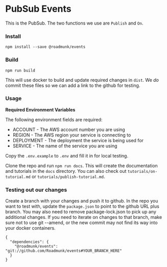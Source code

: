 # PubSub Events

This is the PubSub. The two functions we use are `Publish` and `On`.

### Install

`npm install --save @roadmunk/events`

### Build

`npm run build`

This will use docker to build and update required changes in `dist`. We _do_ commit these files so we can add a link to the github for testing.

### Usage

**Required Environment Variables**

The following environment fields are required:
 - ACCOUNT - The AWS account number you are using
 - REGION - The AWS region your service is connecting to
 - DEPLOYMENT - The deployment the service is being used for
 - SERVICE - The name of the service you are using

Copy the `.env.example` to `.env` and fill it in for local testing. 

Clone the repo and run `npm run docs`. This will create the documentation and tutorials in the `docs` directory. You can 
also check out `tutorials/on-tutorial.md` or `tutorials/publish-tutorial.md`.

### Testing out our changes

Create a branch with your changes and push it to github. In the repo you want to test with, update the `package.json` to point to the github URL plus branch. You may also need to remove package-lock.json to pick up any additional changes. If you need to iterate on changes to that branch, make sure not to use git --amend, or the new
commit may not find its way into your docker containers.

```
{
  "dependencies": {
    "@roadmunk/events": "git://github.com/Roadmunk/events#YOUR_BRANCH_HERE"
  }
}
```
